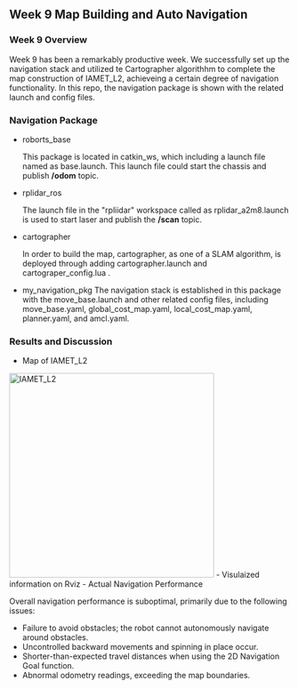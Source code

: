 ## Week 9 Map Building and Auto Navigation
### Week 9 Overview
Week 9 has been a remarkably productive week. We successfully set up the navigation stack and utilized te Cartographer algorithhm to complete the map construction of IAMET_L2, achieveing a certain degree of navigation functionality.
In this repo, the navigation package is shown with the related launch and config files.
### Navigation Package
- roborts_base
  
   This package is located in catkin_ws, which including a launch file named as base.launch. This launch file could start the chassis and publish **/odom** topic.
- rplidar_ros

  The launch file in the "rpliidar" workspace called as rplidar_a2m8.launch is used to start laser and publish the **/scan** topic.
- cartographer

  In order to build the map, cartographer, as one of a SLAM algorithm, is deployed through adding cartographer.launch  and cartograper_config.lua . 
- my_navigation_pkg
  The navigation stack is established in this package with the  move_base.launch and other related config files, including move_base.yaml, global_cost_map.yaml, local_cost_map.yaml, planner.yaml, and amcl.yaml.
### Results and Discussion
- Map of IAMET_L2

<img width="368" alt="IAMET_L2" src="https://github.com/user-attachments/assets/3e547688-7fc5-4ac4-8087-740828c8a877">
- Visulaized information on Rviz
- Actual Navigation Performance 

Overall navigation performance is suboptimal, primarily due to the following issues:

 - Failure to avoid obstacles; the robot cannot autonomously navigate around obstacles.
 - Uncontrolled backward movements and spinning in place occur.
 - Shorter-than-expected travel distances when using the 2D Navigation Goal function.
 - Abnormal odometry readings, exceeding the map boundaries.





